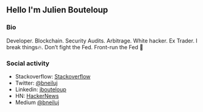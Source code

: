 ## Hello I'm Julien Bouteloup 

### Bio
Developer. Blockchain. Security Audits. Arbitrage. White hacker. Ex Trader. I break things🔥. Don’t fight the Fed. Front-run the Fed 🚀

### Social activity

- Stackoverflow: [Stackoverflow](https://stackoverflow.com/users/3883911/julien-bouteloup)
- Twitter: [@bneiluj ](https://twitter.com/bneiluj)
- Linkedin: [jbouteloup](https://www.linkedin.com/in/jbouteloup/)
- HN: [HackerNews](https://news.ycombinator.com/user?id=bneiluj)
- Medium [@bneiluj](https://medium.com/@bneiluj)
